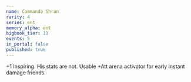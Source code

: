 ```yaml
---
name: Commando Shran
rarity: 4
series: ent
memory_alpha: ent
bigbook_tier: 11
events: 5
in_portal: false
published: true
---
```


+1 Inspiring. His stats are not. Usable +Att arena activator for early instant damage friends.

